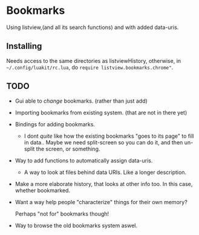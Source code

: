 # Bookmarks
Using listview,(and all its search functions) and with added data-uris.

## Installing
Needs access to the same directories as listviewHistory,
otherwise, in `~/.config/luakit/rc.lua`, do
`require listview.bookmarks.chrome"`.

## TODO

* Gui able to *change* bookmarks. (rather than just add)

* Importing bookmarks from existing system. (that are not in there yet)

* Bindings for adding bookmarks.

  + I dont *quite* like how the existing bookmarks "goes to its page"
    to fill in data.. Maybe we need split-screen so you can do it,
    and then un-split the screen, or something.

* Way to add functions to automatically assign data-uris.
  + A way to look at files behind data URIs. Like a longer description.

* Make a more elaborate history, that looks at other info too. In this
  case, whether bookmarked.

* Want a way help people "characterize" things for their own memory?
  
  Perhaps "not for" bookmarks though!

* Way to browse the old bookmarks system aswel.

